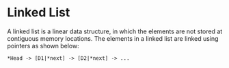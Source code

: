 # Linked List
A linked list is a linear data structure, in which the elements are not stored at contiguous memory locations. The elements in a linked list are linked using pointers as shown below:

    *Head -> [D1|*next] -> [D2|*next] -> ...
